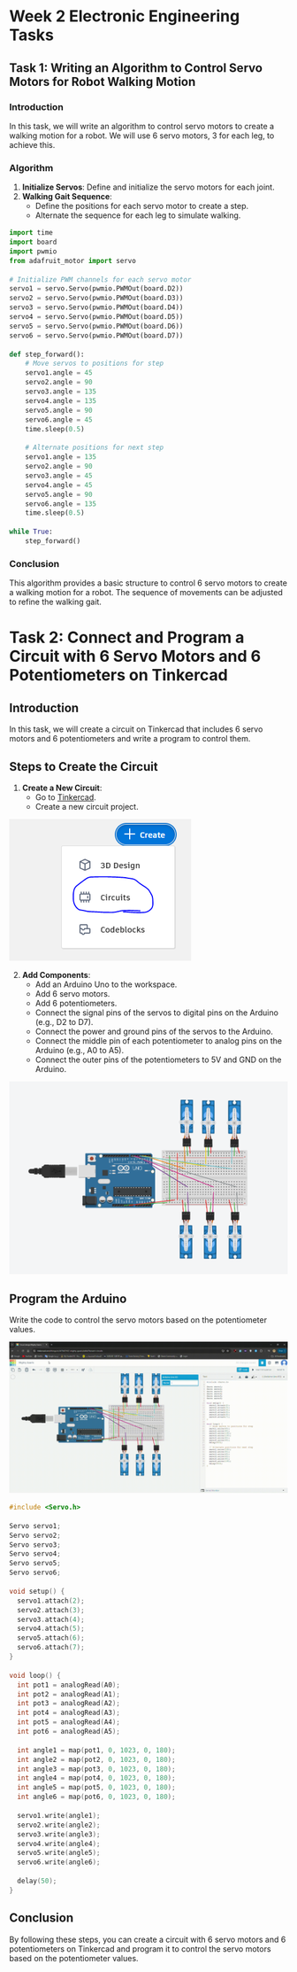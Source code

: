 # Week 2 Electronic Engineering Tasks

## Task 1: Writing an Algorithm to Control Servo Motors for Robot Walking Motion

### Introduction
In this task, we will write an algorithm to control servo motors to create a walking motion for a robot. We will use 6 servo motors, 3 for each leg, to achieve this.

### Algorithm
1. **Initialize Servos**: Define and initialize the servo motors for each joint.
2. **Walking Gait Sequence**:
    - Define the positions for each servo motor to create a step.
    - Alternate the sequence for each leg to simulate walking.

```python
import time
import board
import pwmio
from adafruit_motor import servo

# Initialize PWM channels for each servo motor
servo1 = servo.Servo(pwmio.PWMOut(board.D2))
servo2 = servo.Servo(pwmio.PWMOut(board.D3))
servo3 = servo.Servo(pwmio.PWMOut(board.D4))
servo4 = servo.Servo(pwmio.PWMOut(board.D5))
servo5 = servo.Servo(pwmio.PWMOut(board.D6))
servo6 = servo.Servo(pwmio.PWMOut(board.D7))

def step_forward():
    # Move servos to positions for step
    servo1.angle = 45
    servo2.angle = 90
    servo3.angle = 135
    servo4.angle = 135
    servo5.angle = 90
    servo6.angle = 45
    time.sleep(0.5)

    # Alternate positions for next step
    servo1.angle = 135
    servo2.angle = 90
    servo3.angle = 45
    servo4.angle = 45
    servo5.angle = 90
    servo6.angle = 135
    time.sleep(0.5)

while True:
    step_forward()
```

### Conclusion
This algorithm provides a basic structure to control 6 servo motors to create a walking motion for a robot. The sequence of movements can be adjusted to refine the walking gait.

# Task 2: Connect and Program a Circuit with 6 Servo Motors and 6 Potentiometers on Tinkercad

## Introduction
In this task, we will create a circuit on Tinkercad that includes 6 servo motors and 6 potentiometers and write a program to control them.

## Steps to Create the Circuit
1. **Create a New Circuit**:
    - Go to [Tinkercad](https://www.tinkercad.com/).
    - Create a new circuit project.
  
   
![1](img/1.PNG)

2. **Add Components**:
    - Add an Arduino Uno to the workspace.
    - Add 6 servo motors.
    - Add 6 potentiometers.
    - Connect the signal pins of the servos to digital pins on the Arduino (e.g., D2 to D7).
    - Connect the power and ground pins of the servos to the Arduino.
    - Connect the middle pin of each potentiometer to analog pins on the Arduino (e.g., A0 to A5).
    - Connect the outer pins of the potentiometers to 5V and GND on the Arduino.
  

![2](img/2.PNG)


## Program the Arduino
Write the code to control the servo motors based on the potentiometer values.


![3](img/3.gif)

```cpp
#include <Servo.h>

Servo servo1;
Servo servo2;
Servo servo3;
Servo servo4;
Servo servo5;
Servo servo6;

void setup() {
  servo1.attach(2);
  servo2.attach(3);
  servo3.attach(4);
  servo4.attach(5);
  servo5.attach(6);
  servo6.attach(7);
}

void loop() {
  int pot1 = analogRead(A0);
  int pot2 = analogRead(A1);
  int pot3 = analogRead(A2);
  int pot4 = analogRead(A3);
  int pot5 = analogRead(A4);
  int pot6 = analogRead(A5);

  int angle1 = map(pot1, 0, 1023, 0, 180);
  int angle2 = map(pot2, 0, 1023, 0, 180);
  int angle3 = map(pot3, 0, 1023, 0, 180);
  int angle4 = map(pot4, 0, 1023, 0, 180);
  int angle5 = map(pot5, 0, 1023, 0, 180);
  int angle6 = map(pot6, 0, 1023, 0, 180);

  servo1.write(angle1);
  servo2.write(angle2);
  servo3.write(angle3);
  servo4.write(angle4);
  servo5.write(angle5);
  servo6.write(angle6);

  delay(50);
}
```

## Conclusion
By following these steps, you can create a circuit with 6 servo motors and 6 potentiometers on Tinkercad and program it to control the servo motors based on the potentiometer values.
